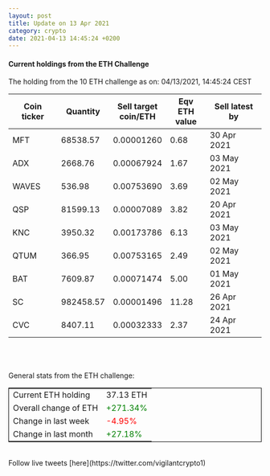 ```yaml
---
layout: post
title: Update on 13 Apr 2021
category: crypto
date: 2021-04-13 14:45:24 +0200
---
```

<!-- Global site tag (gtag.js) - Google Analytics -->
<script async src="https://www.googletagmanager.com/gtag/js?id=UA-103831149-5"></script>
<script>
  window.dataLayer = window.dataLayer || [];
  function gtag(){dataLayer.push(arguments);}
  gtag('js', new Date());

  gtag('config', 'UA-103831149-5');
</script>


#### Current holdings from the ETH Challenge

The holding from the 10 ETH challenge as on: 04/13/2021, 14:45:24 CEST

|Coin ticker|Quantity|Sell target<br>coin/ETH|Eqv ETH<br>value|Sell latest by|
|-----------|--------|-----------|-----------|--------------|
MFT|68538.57|  0.00001260|0.68|30 Apr 2021|
ADX|2668.76|  0.00067924|1.67|03 May 2021|
WAVES|536.98|  0.00753690|3.69|02 May 2021|
QSP|81599.13|  0.00007089|3.82|20 Apr 2021|
KNC|3950.32|  0.00173786|6.13|03 May 2021|
QTUM|366.95|  0.00753165|2.49|02 May 2021|
BAT|7609.87|  0.00071474|5.00|01 May 2021|
SC|982458.57|  0.00001496|11.28|26 Apr 2021|
CVC|8407.11|  0.00032333|2.37|24 Apr 2021|

<br>
<br>
<br>
General stats from the ETH challenge:

<table style="border:1px solid black;margin-left:auto;margin-right:auto;">
	<tbody>
	<tr>
		<td>Current ETH holding</td>
		<td>     37.13 ETH</td>
	</tr>
	<tr>
		<td>Overall change of ETH</td>
		<td><font color="green">+271.34%</font></td>
	</tr>
	<tr>
		<td>Change in last week</td>
		<td><font color="red">-4.95%</font></td>
	</tr>
	<tr>
		<td>Change in last month</td>
		<td><font color="green">+27.18%</font></td>
	</tr>
	</tbody>
</table>

<br>
Follow live tweets [here](https://twitter.com/vigilantcrypto1)
<br>
<br>